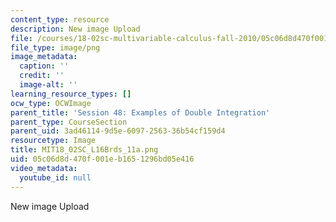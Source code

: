 ```yaml
---
content_type: resource
description: New image Upload
file: /courses/18-02sc-multivariable-calculus-fall-2010/05c06d8d470f001eb1651296bd05e416_MIT18_02SC_L16Brds_11a.png
file_type: image/png
image_metadata:
  caption: ''
  credit: ''
  image-alt: ''
learning_resource_types: []
ocw_type: OCWImage
parent_title: 'Session 48: Examples of Double Integration'
parent_type: CourseSection
parent_uid: 3ad46114-9d5e-6097-2563-36b54cf159d4
resourcetype: Image
title: MIT18_02SC_L16Brds_11a.png
uid: 05c06d8d-470f-001e-b165-1296bd05e416
video_metadata:
  youtube_id: null
---
```

New image Upload

